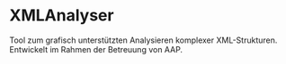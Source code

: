 # XMLAnalyser
Tool zum grafisch unterstützten Analysieren komplexer XML-Strukturen. Entwickelt im Rahmen der Betreuung von AAP.
